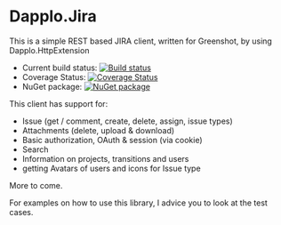 # Dapplo.Jira
This is a simple REST based JIRA client, written for Greenshot, by using Dapplo.HttpExtension

- Current build status: [![Build status](https://ci.appveyor.com/api/projects/status/d78ubenwypiwg3j4?svg=true)](https://ci.appveyor.com/project/dapplo/dapplo-jira)
- Coverage Status: [![Coverage Status](https://coveralls.io/repos/github/dapplo/Dapplo.Jira/badge.svg?branch=master)](https://coveralls.io/github/dapplo/Dapplo.Jira?branch=master)
- NuGet package: [![NuGet package](https://badge.fury.io/nu/Dapplo.Jira.svg)](https://badge.fury.io/nu/Dapplo.Jira)

This client has support for:
* Issue (get / comment, create, delete, assign, issue types)
* Attachments (delete, upload & download)
* Basic authorization, OAuth & session (via cookie)
* Search
* Information on projects, transitions and users
* getting Avatars of users and icons for Issue type 

More to come.

For examples on how to use this library, I advice you to look at the test cases.